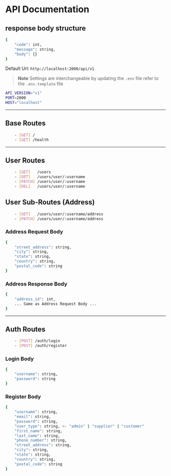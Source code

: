 # API Documentation

## response body structure

```bash
{
    "code": int,
    "message": string,
    "body": {}
}
```

Default Url: `http://localhost:2000/api/v1`

> **Note** Settings are interchangeable by updating the `.env` file refer to the `.env.template` file

```bash
API_VERSION="v1"
PORT=2000
HOST="localhost"
```

---

## Base Routes

```bash
    - [GET] /
    - [GET] /health
```

---

## User Routes

```bash
    - [GET]   /users
    - [GET]   /users/user/:username
    - [PATCH] /users/user/:username
    - [DEL]   /users/user/:username
```

## User Sub-Routes (Address)

```bash
    - [GET]   /users/user/:username/address
    - [PATCH] /users/user/:username/address
```

### Address Request Body

```bash
{
    "street_address": string,
    "city": string,
    "state": string,
    "country": string,
    "postal_code": string
}
```

### Address Response Body

```bash
{
    "address_id": int,
    ... Same as Address Request Body ...
}
```

---

## Auth Routes

```bash
    - [POST] /auth/login
    - [POST] /auth/register
```

### Login Body

```bash
{
    "username": string,
    "password": string
}
```

### Register Body

```bash
{
    "username": string,
    "email": string,
    "password": string,
    "user_type": string, <- "admin" | "supplier" | "customer"
    "first_name": string,
    "last_name": string,
    "phone_number": string,
    "street_address": string,
    "city": string,
    "state": string,
    "country": string,
    "postal_code": string
}
```
